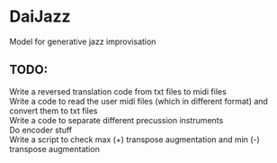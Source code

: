 # DaiJazz
Model for generative jazz improvisation

## TODO:
Write a reversed translation code from txt files to midi files <br>
Write a code to read the user midi files (which in different format) and convert them to txt files <br>
Write a code to separate different precussion instruments <br>
Do encoder stuff <br>
Write a script to check max (+) transpose augmentation and min (-) transpose augmentation <br>
